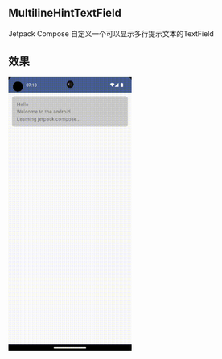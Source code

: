 ## MultilineHintTextField
Jetpack Compose 自定义一个可以显示多行提示文本的TextField

## 效果

<img src="README/MultilineHintTextField.gif" alt="MultilineHintTextField" style="zoom:67%;" />
